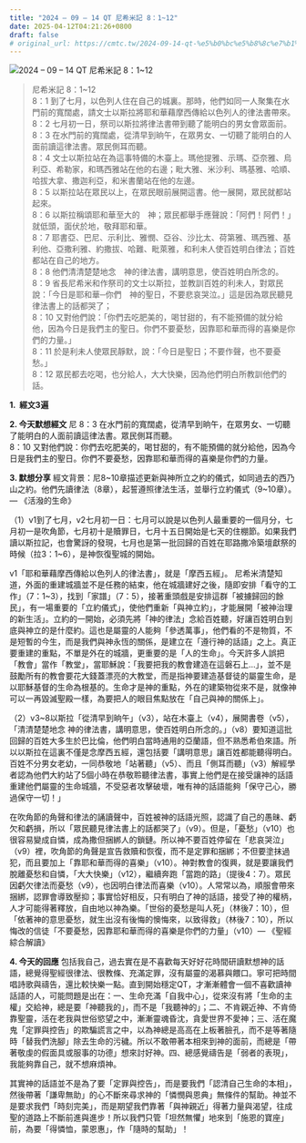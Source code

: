```yaml
---
title: "2024 – 09 – 14 QT 尼希米記 8：1~12"
date: 2025-04-12T04:21:26+0800
draft: false
# original_url: https://cmtc.tw/2024-09-14-qt-%e5%b0%bc%e5%b8%8c%e7%b1%b3%e8%a8%98-8%ef%bc%9a112
---
```


![2024 – 09 – 14 QT 尼希米記 8：1\~12](/images/qt.jpg  "2024 – 09 – 14 QT 尼希米記 8：1\~12")

> 尼希米記 8：1\~12  
> 8：1 到了七月，以色列人住在自己的城裏。那時，他們如同一人聚集在水門前的寬闊處，請文士以斯拉將耶和華藉摩西傳給以色列人的律法書帶來。  
> 8：2 七月初一日，祭司以斯拉將律法書帶到聽了能明白的男女會眾面前。  
> 8：3 在水門前的寬闊處，從清早到晌午，在眾男女、一切聽了能明白的人面前讀這律法書。眾民側耳而聽。  
> 8：4 文士以斯拉站在為這事特備的木臺上。瑪他提雅、示瑪、亞奈雅、烏利亞、希勒家，和瑪西雅站在他的右邊；毗大雅、米沙利、瑪基雅、哈順、哈拔大拿、撒迦利亞，和米書蘭站在他的左邊。  
> 8：5 以斯拉站在眾民以上，在眾民眼前展開這書。他一展開，眾民就都站起來。  
> 8：6 以斯拉稱頌耶和華至大的　神；眾民都舉手應聲說：「阿們！阿們！」就低頭，面伏於地，敬拜耶和華。  
> 8：7 耶書亞、巴尼、示利比、雅憫、亞谷、沙比太、荷第雅、瑪西雅、基利他、亞撒利雅、約撒拔、哈難、毗萊雅，和利未人使百姓明白律法；百姓都站在自己的地方。  
> 8：8 他們清清楚楚地念　神的律法書，講明意思，使百姓明白所念的。  
> 8：9 省長尼希米和作祭司的文士以斯拉，並教訓百姓的利未人，對眾民說：「今日是耶和華─你們　神的聖日，不要悲哀哭泣。」這是因為眾民聽見律法書上的話都哭了；  
> 8：10 又對他們說：「你們去吃肥美的，喝甘甜的，有不能預備的就分給他，因為今日是我們主的聖日。你們不要憂愁，因靠耶和華而得的喜樂是你們的力量。」  
> 8：11 於是利未人使眾民靜默，說：「今日是聖日；不要作聲，也不要憂愁。」  
> 8：12 眾民都去吃喝，也分給人，大大快樂，因為他們明白所教訓他們的話。

**1.  經文3遍**

**2. 今天默想經文**
尼 8：3 在水門前的寬闊處，從清早到晌午，在眾男女、一切聽了能明白的人面前讀這律法書。眾民側耳而聽。  
8：10 又對他們說：你們去吃肥美的，喝甘甜的，有不能預備的就分給他，因為今日是我們主的聖日。你們不要憂愁，因靠耶和華而得的喜樂是你們的力量。

**3. 默想分享**
經文背景：尼8\~10章描述更新與神所立之約的儀式，如同過去的西乃山之約。他們先讀律法（8章），起誓遵照律法生活，並舉行立約儀式（9\~10章）。— 《活潑的生命》

（1）v1到了七月，v2七月初一日：七月可以說是以色列人最重要的一個月分，七月初一是吹角節，七月初十是贖罪日，七月十五日開始是七天的住棚節。如果我們讀以斯拉記，也會驚訝的發現，七月也是第一批回歸的百姓在耶路撒冷築壇獻祭的時候（拉3：1\~6），是神恢復聖城的開始。

v1「耶和華藉摩西傳給以色列人的律法書」，就是「摩西五經」。 尼希米清楚知道，外面的重建城牆並不是任務的結束，他在城牆建好之後，隨即安排「看守的工作」（7：1\~3），找到「家譜」（7：5），接著重頭戲是安排這群「被擄歸回的餘民」，有一場重要的「立約儀式」，使他們重新「與神立約」，才能展開「被神治理的新生活」。立約的一開始，必須先將「神的律法」念給百姓聽，好讓百姓明白到底與神立的是什麼約。這也是屬靈的人能夠「參透萬事」，他們看的不是物質，不是短暫的今生，而是我們與神永恆的關係，是建立在「遵行神的話語」之上。真正要重建的重點，不單是外在的城牆，更重要的是「人的生命」。今天許多人誤把「教會」當作「教堂」，當耶穌說：「我要把我的教會建造在這磐石上…」，並不是鼓勵所有的教會要花大錢蓋漂亮的大教堂，而是指神要建造基督徒的屬靈生命，是以耶穌基督的生命為根基的。生命才是神的重點，外在的建築物從來不是，就像神可以一再毀滅聖殿一樣，為要把人的眼目焦點放在「自己與神的關係上」。

（2）v3\~8以斯拉「從清早到晌午」（v3），站在木臺上（v4），展開書卷（v5），「清清楚楚地念 神的律法書，講明意思，使百姓明白所念的。」（v8）要知道這批回歸的百姓大多生於巴比倫，他們明白當時通用的亞蘭語，但不熟悉希伯來語。所以以斯拉在這裏不僅是念摩西五經，還包括要「講明意思」讓百姓都能聽得明白。百姓不分男女老幼，一同恭敬地「站著聽」（v5）、而且「側耳而聽」（v3）解經學者認為他們大約站了5個小時在恭敬聆聽律法書，事實上他們是在接受讓神的話語重建他們屬靈的生命城牆，不受惡者攻擊破壞，唯有神的話語能夠「保守己心，勝過保守一切！」

在吹角節的角聲和律法的誦讀聲中，百姓被神的話語光照，認識了自己的愚昧、虧欠和虧損，所以「眾民聽見律法書上的話都哭了」（v9）。但是，「憂愁」（v10）也很容易變成自憐，成為撒但捆綁人的鎖鏈。所以神不要百姓停留在「悲哀哭泣」（v9）裡，吹角節的角聲是宣告救贖和恢復，而不是定罪和捆綁；不但要塗抹過犯，而且要加上「靠耶和華而得的喜樂」（v10）。神對教會的復興，就是要讓我們脫離憂愁和自憐，「大大快樂」（v12），繼續奔跑「當跑的路」（提後4：7）。眾民因虧欠律法而憂愁（v9），也因明白律法而喜樂（v10）。人常常以為，順服會帶來捆綁，認罪會導致壓抑；事實恰好相反，只有明白了神的話語，接受了神的權柄，人才可能得著釋放，自由地以神為樂。「世俗的憂愁是叫人死」（林後7：10），但「依著神的意思憂愁，就生出沒有後悔的懊悔來，以致得救」（林後7：10），所以悔改的信徒「不要憂愁，因靠耶和華而得的喜樂是你們的力量」（v10）— 《聖經綜合解讀》

**4. 今天的回應**
包括我自己，過去實在是不喜歡每天好好花時間研讀默想神的話語，總覺得聖經很律法、很教條、充滿定罪，沒有屬靈的渴慕與餵口。寧可把時間唱詩歌與禱告，還比較快樂一點。直到開始穩定QT，才漸漸體會一個不喜歡讀神話語的人，可能問題是出在：一、生命充滿「自我中心」，從來沒有將「生命的主權」交給神，總是要「神聽我的」，而不是「我聽神的」；二、不肯親近神、不肯倚靠聖靈，活在老我與世俗慾望之中，漸漸靈魂昏沈，貪愛世界不愛神；三、活在魔鬼「定罪與控告」的欺騙謊言之中，以為神總是高高在上板著臉孔，而不是等著隨時「替我們洗腳」除去生命的污穢。所以不敢帶著本相來到神的面前，而總是「帶著敬虔的假面具或服事的功德」想來討好神。四、總感覺禱告是「弱者的表現」，我能夠靠自己，就不想麻煩神。

其實神的話語並不是為了要「定罪與控告」，而是要我們「認清自己生命的本相」，然後帶著「謙卑無助」的心不斷來尋求神的「憐憫與恩典」無條件的幫助。神並不是要求我們「時刻完美」，而是期望我們靠著「與神親近」得著力量與渴望，往成聖的道路上不斷前進與進步！所以我們只管「坦然無懼」地來到「施恩的寶座」前，為要「得憐恤，蒙恩惠」，作「隨時的幫助」！
